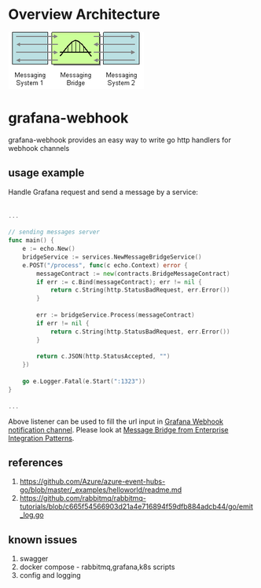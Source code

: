 # Overview Architecture
![Image alt text](./images/MessagingBridge.gif)

# grafana-webhook
grafana-webhook provides an easy way to write go http handlers for webhook channels

## usage example
Handle Grafana request and send a message by a service:

```go

...

// sending messages server
func main() {
	e := echo.New()
	bridgeService := services.NewMessageBridgeService()
	e.POST("/process", func(c echo.Context) error {
		messageContract := new(contracts.BridgeMessageContract)
		if err := c.Bind(messageContract); err != nil {
			return c.String(http.StatusBadRequest, err.Error())
		}

		err := bridgeService.Process(messageContract)
		if err != nil {
			return c.String(http.StatusBadRequest, err.Error())
		}

		return c.JSON(http.StatusAccepted, "")
	})

	go e.Logger.Fatal(e.Start(":1323"))
}

...

```

Above listener can be used to fill the url input in [Grafana Webhook notification channel](http://docs.grafana.org/alerting/notifications/#webhook).
Please look at [Message Bridge from Enterprise Integration Patterns](https://www.enterpriseintegrationpatterns.com/patterns/messaging/MessagingBridge.html).


## references
1. https://github.com/Azure/azure-event-hubs-go/blob/master/_examples/helloworld/readme.md
2. https://github.com/rabbitmq/rabbitmq-tutorials/blob/c665f54566903d21a4e716894f59dfb884adcb44/go/emit_log.go

## known issues
1. swagger
2. docker compose - rabbitmq,grafana,k8s scripts
3. config and logging

